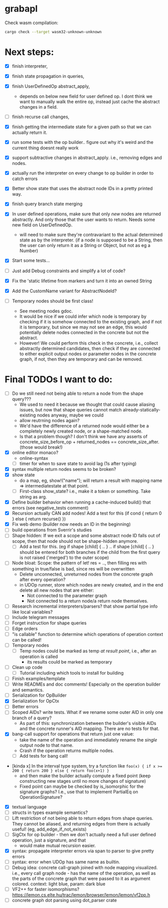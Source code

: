 # grabapl

Check wasm compilation:
```bash
cargo check --target wasm32-unknown-unknown
```


# Next steps:
- [x] finish interpreter, 
- [x] finish state propagation in queries, 
- [x] finish UserDefinedOp abstract_apply, 
  - depends on below new field for user defined op. I dont think we want to manually walk the entire op, instead just cache the abstract changes in a field.
- [ ] finish recurse call changes, 
- [x] finish getting the intermediate state for a given path so that we can actually return it.
- [x] run some tests with the op builder.. figure out why it's weird and the current thing doesnt really work
- [x] support subtractive changes in abstract_apply. i.e., removing edges and nodes.
- [x] actually run the interpreter on every change to op builder in order to catch errors
- [x] Better show state that uses the abstract node IDs in a pretty printed way.
- [x] finish query branch state merging

- [x] In user defined operations, make sure that only _new_ nodes are returned abstractly. And only those that the user wants to return. Needs some new field on UserDefinedOp.
  * will need to make sure they're contravariant to the actual determined state as by the interpreter. (if a node is supposed to be a String, then the user can only return it as a String or Object, but not as eg a Number)
  
- [x] Start some tests...
- [ ] Just add Debug constraints and simplify a lot of code?
- [x] Fix the 'static lifetime from markers and turn it into an owned String
- [x] Add the CustomName variant for AbstractNodeId?
- [ ] Temporary nodes should be first class!
  - See meeting nodes gdoc.
  - It would be nice if we could infer which node is temporary by checking
    if it is somehow connected to the existing graph, and if not it is temporary, but since we may not see an edge, this would potentially delete nodes connected in the concrete but not the abstract.
  - However! We could perform this check in the concrete, i.e., collect abstractly determined candidates, then
    check if they are connected to either explicit output nodes or parameter nodes in the concrete graph, if not, then they are temporary and can be removed.


# Final TODOs I want to do:
- [ ] Do we still need not being able to return a node from the shape query???
    - We used to need it because we thought that could cause aliasing issues, but now that shape queries cannot match already-statically-existing nodes anyway, maybe we could 
    - allow reutrning nodes again? 
    - We'd have the difference of a returned node would either be a completely newly created node, or a shape-matched node.
    - Is that a problem though? I don't think we have any asserts of concrete_size_before_op + returned_nodes == concrete_size_after. (those would break!)
- [x] online editor monaco?
  - online-syntax
  - [ ] timer for when to save state to avoid lag (1s after typing)
- [x] syntax multiple return nodes seems to be broken?
- [x] show state
  - do a map, eg, show!("name"); will return a result with mapping name => intermediatestate at that point.
  - [ ] First-class show_state? i.e., make it a token or something. Take string as arg.
- [x] Define builder behavior when running a cache-induced build() that errors (see negative_tests comment)
- [x] Recursion actually CAN add nodes! Add a test for this (if cond { return 0 } else { return recurse() })
- [x] Fix web demo (builder now needs an ID in the beginning)
- [ ] build operations from Sverrir's studies
- [ ] Shape hidden: If we exit a scope and some abstract node ID falls out of scope, then that node should not be shape-hidden anymore.
  - [ ] Add a test for this. (eg if shape [child] { .. } .. if shape [child] { .. }  should be entered for both branches if the child from the first query is not raised ('merged') to the outer scope)
- [ ] Node bloat: Scope: the pattern of let! res = .., then filling res with something in true/false is bad, since res will be overwritten
  - Delete unconnected, unreturned nodes from the concrete graph after every operation?
  - in UDOp runner, store which nodes are newly created, and in the end delete all new nodes that are either:
    - Not connected to the parameter graph
    - Not connected to a return node/a return node themselves.
- [ ] Research incremental interpreters/parsers? that show partial type info like local variables?
- [ ] Include telegram messages
- [ ] Forget instruction for shape queries
- [ ] Edge orders
- [ ] "is callable" function to determine which operations of operation context can be called!
- [ ] Temporary nodes
  - [ ] Temp nodes could be marked as temp _at result point_, i.e., after an operation is called
    - its results could be marked as temporary
- [ ] Clean up code
  - [ ] Tutorial including which tools to install for building
- [ ] Finish examples/template
- [ ] Write READMEs and doc comments! Especially on the operation builder and semantics.
- [ ] Serialization for OpBuilder
- [x] Serialization for OpCtx
- [ ] Better errors
- [ ] Scoped AIDs? write tests. What if we rename some outer AID in only one branch of a query?
  - As part of this: synchronization between the builder's visible AIDs and the concrete runner's AID mapping. There are no tests for that. 
- [x] bang-call support for operations that return just one value:
   * take the name of the operation and immediately rename the _single_ output node to that name.
   * Crash if the operation returns multiple nodes.
  - [ ] Add tests for bang call!
- [kinda x] In the interval type system, try a function like `foo(x) { if x >= 200 { return 200 } else { return foo(x+1) }`
  - and then make the builder actually compute a fixed point (keep constructing new stages until no more changes of signature)
  - Fixed point can maybe be checked by is_isomorphic for the signature graphs? I.e., use that to implement PartialEq on OperationSignature?
- [x] textual language
- [ ] structs in types example semantics?
- [ ] Lift restriction of not being able to return edges from shape queries. They cannot be aliased, and returning edges from there is actually useful! (eg, add_edge_if_not_exists)
- [ ] SigCtx for op builder - then we don't actually need a full user defined operation, just a signature, and that
   - would make mutual recursion easier.
- [x] syntax: propagate interpreter errors via span to parser to give pretty errors
- [ ] syntax: error when UDOp has same name as builtin.
- [ ] Debug idea: concrete call-graph joined with node mapping visualized. i.e., every call graph node
      - has the name of the operation, as well as the parts of the concrete graph that were passed to it as argument colored. context: light blue, param: dark blue
- [ ] VF2++ for faster isomorphisms? https://lemon.cs.elte.hu/trac/lemon/browser/lemon/lemon/vf2pp.h
- [ ] concrete graph dot parsing using dot_parser crate